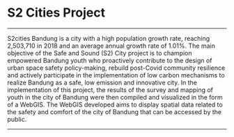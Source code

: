 # S2 Cities Project
---
S2cities Bandung is a city with a high population growth rate, reaching 2,503,710 in 2018 and an average annual growth rate of 1.01%. The main objective of the Safe and Sound (S2) City project is to champion empowered Bandung youth who proactively contribute to the design of urban space safety policy-making, rebuild post-Covid community resilience and actively participate in the implementation of low carbon mechanisms to realize Bandung as a safe, low emission and innovative city. In the implementation of this project, the results of the survey and mapping of youth in the city of Bandung were then compiled and visualized in the form of a WebGIS. The WebGIS developed aims to display spatial data related to the safety and comfort of the city of Bandung that can be accessed by the public.

---
